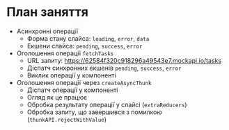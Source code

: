 # План заняття

- Асинхронні операції
  - Форма стану слайса: `loading`, `error`, `data`
  - Екшени слайса: `pending`, `success`, `error`
- Оголошення операції `fetchTasks`
  - URL запиту: https://62584f320c918296a49543e7.mockapi.io/tasks
  - Діспатч синхронних екшенів `pending`, `success`, `error`
  - Виклик операції у компоненті
- Оголошення операції через `createAsyncThunk`
  - Діспатч операції у компоненті
  - Огляд як це працює
  - Обробка результату операції у слайсі (`extraReducers`)
  - Обробка запиту, що завершився з помилкою (`thunkAPI.rejectWithValue`)

